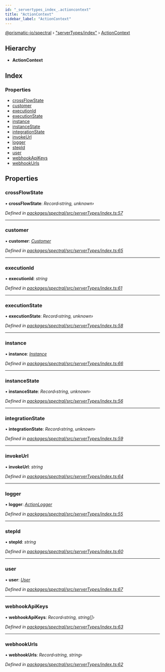 ```yaml
---
id: "_servertypes_index_.actioncontext"
title: "ActionContext"
sidebar_label: "ActionContext"
---
```


[@prismatic-io/spectral](../index.md) › ["serverTypes/index"](../modules/_servertypes_index_.md) › [ActionContext](_servertypes_index_.actioncontext.md)

## Hierarchy

* **ActionContext**

## Index

### Properties

* [crossFlowState](_servertypes_index_.actioncontext.md#crossflowstate)
* [customer](_servertypes_index_.actioncontext.md#customer)
* [executionId](_servertypes_index_.actioncontext.md#executionid)
* [executionState](_servertypes_index_.actioncontext.md#executionstate)
* [instance](_servertypes_index_.actioncontext.md#instance)
* [instanceState](_servertypes_index_.actioncontext.md#instancestate)
* [integrationState](_servertypes_index_.actioncontext.md#integrationstate)
* [invokeUrl](_servertypes_index_.actioncontext.md#invokeurl)
* [logger](_servertypes_index_.actioncontext.md#logger)
* [stepId](_servertypes_index_.actioncontext.md#stepid)
* [user](_servertypes_index_.actioncontext.md#user)
* [webhookApiKeys](_servertypes_index_.actioncontext.md#webhookapikeys)
* [webhookUrls](_servertypes_index_.actioncontext.md#webhookurls)

## Properties

###  crossFlowState

• **crossFlowState**: *Record‹string, unknown›*

*Defined in [packages/spectral/src/serverTypes/index.ts:57](https://github.com/prismatic-io/spectral/blob/v7.6.2/packages/spectral/src/serverTypes/index.ts#L57)*

___

###  customer

• **customer**: *[Customer](_types_customer_.customer.md)*

*Defined in [packages/spectral/src/serverTypes/index.ts:65](https://github.com/prismatic-io/spectral/blob/v7.6.2/packages/spectral/src/serverTypes/index.ts#L65)*

___

###  executionId

• **executionId**: *string*

*Defined in [packages/spectral/src/serverTypes/index.ts:61](https://github.com/prismatic-io/spectral/blob/v7.6.2/packages/spectral/src/serverTypes/index.ts#L61)*

___

###  executionState

• **executionState**: *Record‹string, unknown›*

*Defined in [packages/spectral/src/serverTypes/index.ts:58](https://github.com/prismatic-io/spectral/blob/v7.6.2/packages/spectral/src/serverTypes/index.ts#L58)*

___

###  instance

• **instance**: *[Instance](_types_instance_.instance.md)*

*Defined in [packages/spectral/src/serverTypes/index.ts:66](https://github.com/prismatic-io/spectral/blob/v7.6.2/packages/spectral/src/serverTypes/index.ts#L66)*

___

###  instanceState

• **instanceState**: *Record‹string, unknown›*

*Defined in [packages/spectral/src/serverTypes/index.ts:56](https://github.com/prismatic-io/spectral/blob/v7.6.2/packages/spectral/src/serverTypes/index.ts#L56)*

___

###  integrationState

• **integrationState**: *Record‹string, unknown›*

*Defined in [packages/spectral/src/serverTypes/index.ts:59](https://github.com/prismatic-io/spectral/blob/v7.6.2/packages/spectral/src/serverTypes/index.ts#L59)*

___

###  invokeUrl

• **invokeUrl**: *string*

*Defined in [packages/spectral/src/serverTypes/index.ts:64](https://github.com/prismatic-io/spectral/blob/v7.6.2/packages/spectral/src/serverTypes/index.ts#L64)*

___

###  logger

• **logger**: *[ActionLogger](_servertypes_index_.actionlogger.md)*

*Defined in [packages/spectral/src/serverTypes/index.ts:55](https://github.com/prismatic-io/spectral/blob/v7.6.2/packages/spectral/src/serverTypes/index.ts#L55)*

___

###  stepId

• **stepId**: *string*

*Defined in [packages/spectral/src/serverTypes/index.ts:60](https://github.com/prismatic-io/spectral/blob/v7.6.2/packages/spectral/src/serverTypes/index.ts#L60)*

___

###  user

• **user**: *[User](_types_user_.user.md)*

*Defined in [packages/spectral/src/serverTypes/index.ts:67](https://github.com/prismatic-io/spectral/blob/v7.6.2/packages/spectral/src/serverTypes/index.ts#L67)*

___

###  webhookApiKeys

• **webhookApiKeys**: *Record‹string, string[]›*

*Defined in [packages/spectral/src/serverTypes/index.ts:63](https://github.com/prismatic-io/spectral/blob/v7.6.2/packages/spectral/src/serverTypes/index.ts#L63)*

___

###  webhookUrls

• **webhookUrls**: *Record‹string, string›*

*Defined in [packages/spectral/src/serverTypes/index.ts:62](https://github.com/prismatic-io/spectral/blob/v7.6.2/packages/spectral/src/serverTypes/index.ts#L62)*
